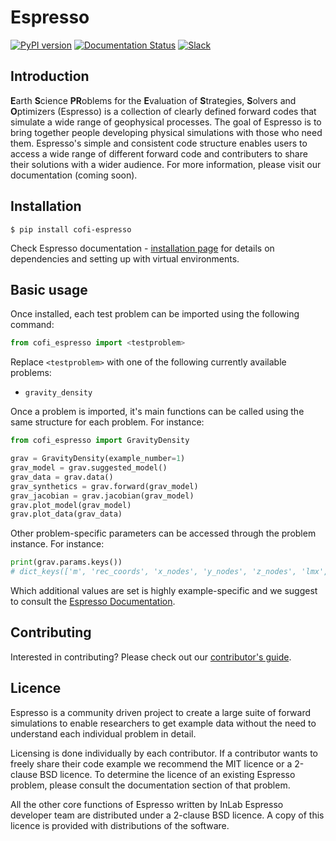 # Espresso

[![PyPI version](https://img.shields.io/pypi/v/cofi-espresso?logo=pypi&style=flat-square&color=bde0fe)](https://pypi.org/project/cofi-espresso/)
[![Documentation Status](https://img.shields.io/readthedocs/cofi-espresso?logo=readthedocs&style=flat-square&color=faedcd)](https://cofi-espresso.readthedocs.io/en/latest/?badge=latest)
[![Slack](https://img.shields.io/badge/Slack-inlab-4A154B?logo=slack&style=flat-square&color=cdb4db)](https://inlab-geo.slack.com)

## Introduction

**E**arth **S**cience **PR**oblems for the **E**valuation of **S**trategies, 
**S**olvers and **O**ptimizers (Espresso) is a collection of clearly defined forward 
codes that simulate a wide range of geophysical processes. The goal of Espresso is to 
bring together people developing physical simulations with those who need them. 
Espresso's simple and consistent code structure enables users to access a wide range 
of different forward code and contributers to share their solutions with a wider 
audience. For more information, please visit our documentation (coming soon).


## Installation

```console
$ pip install cofi-espresso
```

Check Espresso documentation - 
[installation page](https://cofi-espresso.readthedocs.io/en/latest/installation.html) 
for details on dependencies and setting up with virtual environments.

## Basic usage

Once installed, each test problem can be imported using the following command:

```python
from cofi_espresso import <testproblem>
```

Replace ``<testproblem>`` with one of the following currently available problems:

- ``gravity_density``

Once a problem is imported, it's main functions can be called using the same 
structure for each problem. For instance:

```python
from cofi_espresso import GravityDensity

grav = GravityDensity(example_number=1)
grav_model = grav.suggested_model()
grav_data = grav.data()
grav_synthetics = grav.forward(grav_model)
grav_jacobian = grav.jacobian(grav_model)
grav.plot_model(grav_model)
grav.plot_data(grav_data)
```

Other problem-specific parameters can be accessed through the problem instance. For instance:

```python
print(grav.params.keys())
# dict_keys(['m', 'rec_coords', 'x_nodes', 'y_nodes', 'z_nodes', 'lmx', 'lmy', 'lmz', 'lrx', 'lry'])
```

Which additional values are set is highly example-specific and we suggest to 
consult the [Espresso Documentation](https://cofi-espresso.readthedocs.io).


## Contributing

Interested in contributing? Please check out our [contributor's guide](https://cofi-espresso.readthedocs.io/en/latest/contribute.html).


## Licence

Espresso is a community driven project to create a large suite of forward
simulations to enable researchers to get example data without the need to 
understand each individual problem in detail.

Licensing is done individually by each contributor. If a contributor wants to freely share their code example we recommend the MIT licence or a 
2-clause BSD licence. To determine the licence of an existing Espresso
problem, please consult the documentation section of that problem.

All the other core functions of Espresso written by InLab Espresso developer
team are distributed under a 2-clause BSD licence. A copy of this licence is
provided with distributions of the software.
